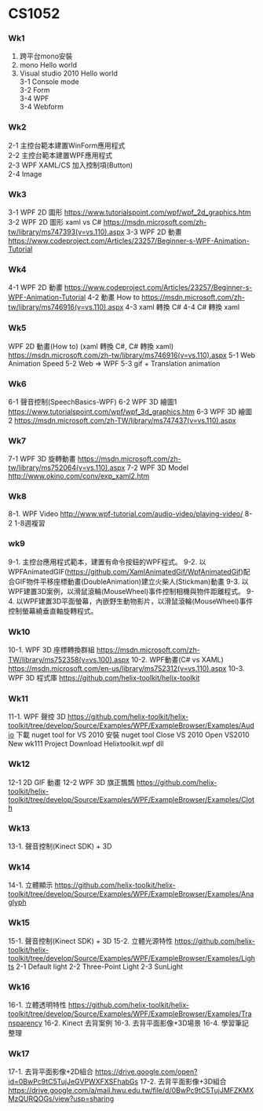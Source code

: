 # CS1052
### Wk1
1. 跨平台mono安裝<br/>
2. mono Hello world<br/>
3. Visual studio 2010 Hello world<br/>
3-1 Console mode<br/>
3-2 Form<br/>
3-4 WPF<br/>
3-4 Webform<br/>

### Wk2
2-1 主控台範本建置WinForm應用程式<br/>
2-2 主控台範本建置WPF應用程式<br/>
2-3 WPF XAML/CS 加入控制項(Button)<br/>
2-4 Image<br/>

### Wk3
3-1 WPF 2D 圖形
https://www.tutorialspoint.com/wpf/wpf_2d_graphics.htm
3-2 WPF 2D 圖形 xaml vs C#
https://msdn.microsoft.com/zh-tw/library/ms747393(v=vs.110).aspx
3-3 WPF 2D 動畫
https://www.codeproject.com/Articles/23257/Beginner-s-WPF-Animation-Tutorial

### Wk4
4-1 WPF 2D 動畫
https://www.codeproject.com/Articles/23257/Beginner-s-WPF-Animation-Tutorial
4-2 動畫 How to
https://msdn.microsoft.com/zh-tw/library/ms746916(v=vs.110).aspx
4-3 xaml 轉換 C#
4-4 C# 轉換 xaml

### Wk5
WPF 2D 動畫(How to) (xaml 轉換 C#, C# 轉換 xaml)
https://msdn.microsoft.com/zh-tw/library/ms746916(v=vs.110).aspx
5-1 Web Animation Speed
5-2 Web => WPF 
5-3 gif + Translation animation

### Wk6
6-1 聲音控制(SpeechBasics-WPF)
6-2 WPF 3D 繪圖1
https://www.tutorialspoint.com/wpf/wpf_3d_graphics.htm
6-3 WPF 3D 繪圖2
https://msdn.microsoft.com/zh-TW/library/ms747437(v=vs.110).aspx

### Wk7
7-1 WPF 3D 旋轉動畫
https://msdn.microsoft.com/zh-tw/library/ms752064(v=vs.110).aspx
7-2 WPF 3D Model
http://www.okino.com/conv/exp_xaml2.htm

### Wk8
8-1. WPF Video
http://www.wpf-tutorial.com/audio-video/playing-video/
8-2 1-8週複習

### wk9
9-1. 主控台應用程式範本，建置有命令按鈕的WPF程式。
9-2. 以WPFAnimatedGIF(https://github.com/XamlAnimatedGif/WpfAnimatedGif)配合GIF物件平移座標動畫(DoubleAnimation)建立火柴人(Stickman)動畫
9-3. 以WPF建置3D案例，以滑鼠滾輪(MouseWheel)事件控制相機與物件距離程式。
9-4. 以WPF建置3D平面螢幕，內嵌野生動物影片，以滑鼠滾輪(MouseWheel)事件控制螢幕繞垂直軸旋轉程式。

### Wk10
10-1. WPF 3D 座標轉換群組
https://msdn.microsoft.com/zh-TW/library/ms752358(v=vs.100).aspx
10-2. WPF動畫(C# vs XAML)
https://msdn.microsoft.com/en-us/library/ms752312(v=vs.110).aspx
10-3. WPF 3D 程式庫
https://github.com/helix-toolkit/helix-toolkit


### Wk11
11-1. WPF 聲控 3D 
https://github.com/helix-toolkit/helix-toolkit/tree/develop/Source/Examples/WPF/ExampleBrowser/Examples/Audio
下載 nuget tool for VS 2010
安裝 nuget tool 
Close VS 2010
Open VS2010
New wk111 Project
Download Helixtoolkit.wpf dll

### Wk12
12-1 2D GIF 動畫
12-2 WPF 3D 旗正飄飄
https://github.com/helix-toolkit/helix-toolkit/tree/develop/Source/Examples/WPF/ExampleBrowser/Examples/Cloth

### Wk13
13-1. 聲音控制(Kinect SDK) + 3D

### Wk14
14-1. 立體顯示
https://github.com/helix-toolkit/helix-toolkit/tree/develop/Source/Examples/WPF/ExampleBrowser/Examples/Anaglyph

### Wk15
15-1. 聲音控制(Kinect SDK) + 3D
15-2. 立體光源特性
https://github.com/helix-toolkit/helix-toolkit/tree/develop/Source/Examples/WPF/ExampleBrowser/Examples/Lights
2-1 Default light
2-2 Three-Point Light
2-3 SunLight

### Wk16
16-1. 立體透明特性
https://github.com/helix-toolkit/helix-toolkit/tree/develop/Source/Examples/WPF/ExampleBrowser/Examples/Transparency
16-2. Kinect 去背案例
16-3. 去背平面影像+3D場景
16-4. 學習筆記整理

### Wk17
17-1. 去背平面影像+2D組合
https://drive.google.com/open?id=0BwPc9tC5TujJeGVPWXFXSFhabGs
17-2. 去背平面影像+3D組合
https://drive.google.com/a/mail.hwu.edu.tw/file/d/0BwPc9tC5TujJMFZKMXMzQURQOGs/view?usp=sharing








